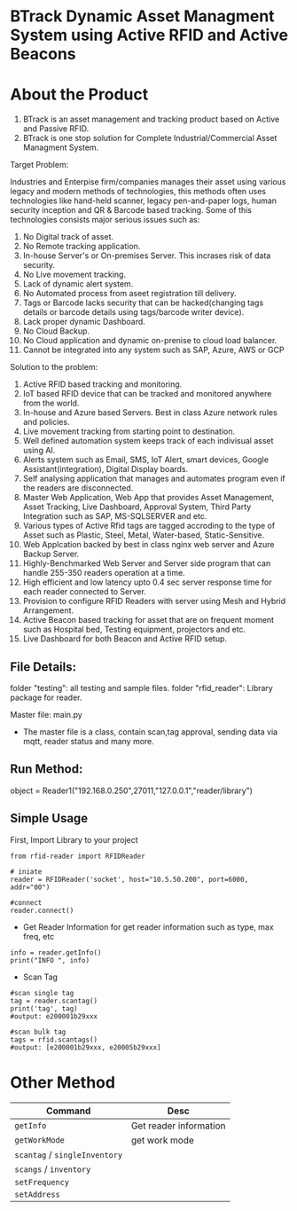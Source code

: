 # BTrack Dynamic Asset Managment System using Active RFID and Active Beacons 

# About the Product
1. BTrack is an asset management and tracking product based on Active and Passive RFID. 
2. BTrack is one stop solution for Complete Industrial/Commercial Asset Managment System.

Target Problem:

Industries and Enterpise firm/companies manages their asset using various legacy and modern methods of technologies, this methods often uses technologies like 
hand-held scanner, legacy pen-and-paper logs, human security inception and QR & Barcode based tracking. Some of this technologies consists major serious issues such as:
1. No Digital track of asset.
2. No Remote tracking application.
3. In-house Server's or On-premises Server. This incrases risk of data security.
4. No Live movement tracking.
5. Lack of dynamic alert system.
6. No Automated process from aseet registration till delivery.
7. Tags or Barcode lacks security that can be hacked(changing tags details or barcode details using tags/barcode writer device).
8. Lack proper dynamic Dashboard.
9. No Cloud Backup.
10. No Cloud application and dynamic on-prenise to cloud load balancer.
11. Cannot be integrated into any system such as SAP, Azure, AWS or GCP

Solution to the problem:
1. Active RFID based tracking and monitoring.
2. IoT based RFID device that can be tracked and monitored anywhere from the world.
3. In-house and Azure based Servers. Best in class Azure network rules and policies.
4. Live movement tracking from starting point to destination.
5. Well defined automation system keeps track of each indivisual asset using AI.
6. Alerts system such as Email, SMS, IoT Alert, smart devices, Google Assistant(integration), Digital Display boards.
7. Self analysing application that manages and automates program even if the readers are disconnected.
8. Master Web Application, Web App that provides Asset Management, Asset Tracking, Live Dashboard, Approval System, Third Party Integration such as SAP, MS-SQLSERVER and etc.
9. Various types of Active Rfid tags are tagged accroding to the type of Asset such as Plastic, Steel, Metal, Water-based, Static-Sensitive.
10. Web Applcation backed by best in class nginx web server and Azure Backup Server.
11. Highly-Benchmarked Web Server and Server side program that can handle 255-350 readers operation at a time.
12. High efficient and low latency upto 0.4 sec server response time for each reader connected to Server.
13. Provision to configure RFID Readers with server using Mesh and Hybrid Arrangement.
14. Active Beacon based tracking for asset that are on frequent moment such as Hospital bed, Testing equipment, projectors and etc.
15. Live Dashboard for both Beacon and Active RFID setup.   


## File Details:
folder "testing": all testing and sample files.
folder "rfid_reader": Library package for reader.

Master file: main.py
 - The master file is a class, contain scan,tag approval, sending data via mqtt, reader status and many more. 

## Run Method:
object = Reader1("192.168.0.250",27011,"127.0.0.1","reader/library")

## Simple Usage
First, Import Library to your project 
```
from rfid-reader import RFIDReader

# iniate
reader = RFIDReader('socket', host="10.5.50.200", port=6000, addr="00")

#connect
reader.connect()
```

- Get Reader Information
for get reader information such as type, max freq, etc
```
info = reader.getInfo()
print("INFO ", info)
```
- Scan Tag
```
#scan single tag
tag = reader.scantag()
print('tag', tag)
#output: e200001b29xxx

#scan bulk tag
tags = rfid.scantags()
#output: [e200001b29xxx, e20005b29xxx]

```

# Other Method

| Command                           | Desc |
|-------------------------          |------|
| `getInfo`                         | Get reader information    |
| `getWorkMode`                     | get work mode    |
| `scantag` / `singleInventory`     |     |
| `scangs` / `inventory`            |     |
| `setFrequency`                    |     |
| `setAddress`                      |     |
